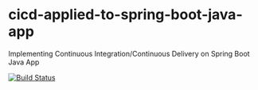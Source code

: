 # cicd-applied-to-spring-boot-java-app
Implementing Continuous Integration/Continuous Delivery on Spring Boot Java App

[![Build Status](https://travis-ci.com/github/ThePocoLoco/cicd-applied-to-spring-boot-java-app.svg)](https://travis-ci.com/github/ThePocoLoco/cicd-applied-to-spring-boot-java-app)

